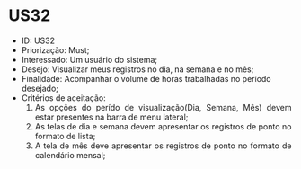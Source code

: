 # US32

<ul>
<li> ID: US32</li>
<li>Priorização: Must;</li>
<li>Interessado: Um usuário do sistema;</li>
<li>Desejo: Visualizar meus registros no dia, na semana e no mês;</li>
<li>Finalidade: Acompanhar o volume de horas trabalhadas no período desejado;</li>
<li align="justify"> Critérios de aceitação:
    <ol>
    <li> As opções do perído de visualização(Dia, Semana, Mês) devem estar presentes na barra de menu lateral;</li>
    <li> As telas de dia e semana devem apresentar os registros de ponto no formato de lista; </li>
    <li> A tela de mês deve apresentar os registros de ponto no formato de calendário mensal; </li>
    </ol>
</ul>